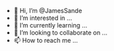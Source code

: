 - 👋 Hi, I’m @JamesSande
- 👀 I’m interested in ...
- 🌱 I’m currently learning ...
- 💞️ I’m looking to collaborate on ...
- 📫 How to reach me ...

<!---
JamesSande/JamesSande is a ✨ special ✨ repository because its `README.md` (this file) appears on your GitHub profile.
You can click the Preview link to take a look at your changes.
--->
